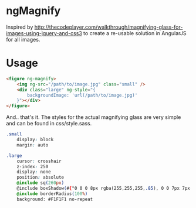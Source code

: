 # ngMagnify

Inspired by http://thecodeplayer.com/walkthrough/magnifying-glass-for-images-using-jquery-and-css3 to create a re-usable solution in AngularJS for all images.

# Usage

```html
<figure ng-magnify>
	<img ng-src="/path/to/image.jpg" class="small" />
	<div class="large" ng-style="{
		backgroundImage: 'url(/path/to/image.jpg)'
	}"></div>
</figure>
```

And.. that's it. The styles for the actual magnifying glass are very simple and can be found in css/style.sass.

```css
.small
	display: block
	margin: auto

.large
	cursor: crosshair
	z-index: 250
	display: none
	position: absolute
	@include sq(260px)
	@include boxShadow(#{"0 0 0 8px rgba(255,255,255,.85), 0 0 7px 7px rgba(0,0,0,.25), inset 0 0 40px 2px rgba(0,0,0,.25)"})
	@include borderRadius(100%)
	background: #F1F1F1 no-repeat
```
